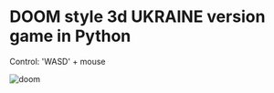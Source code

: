 # DOOM style 3d UKRAINE version game in Python

Control: 'WASD' + mouse

![doom](/sreenshots/0.gif)
